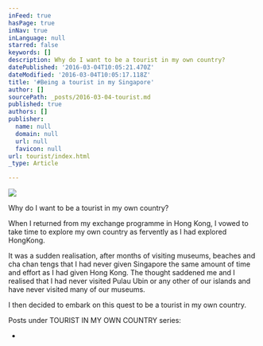 ```yaml
---
inFeed: true
hasPage: true
inNav: true
inLanguage: null
starred: false
keywords: []
description: Why do I want to be a tourist in my own country?
datePublished: '2016-03-04T10:05:21.470Z'
dateModified: '2016-03-04T10:05:17.118Z'
title: '#Being a tourist in my Singapore'
author: []
sourcePath: _posts/2016-03-04-tourist.md
published: true
authors: []
publisher:
  name: null
  domain: null
  url: null
  favicon: null
url: tourist/index.html
_type: Article

---
```

![](https://s3-us-west-2.amazonaws.com/the-grid-img/p/16c8718c77117367f974290ece70d2cdff62341a.jpg)

Why do I want to be a tourist in my own country?

When I returned from my exchange programme in Hong Kong, I vowed to take time to explore my own country as fervently as I had explored HongKong.

It was a sudden realisation, after months of visiting museums, beaches and cha chan tengs that I had never given Singapore the same amount of time and effort as I had given Hong Kong. The thought saddened me and I realised that I had never visited Pulau Ubin or any other of our islands and have never visited many of our museums.

I then decided to embark on this quest to be a tourist in my own country.

Posts under TOURIST IN MY OWN COUNTRY series:

-
